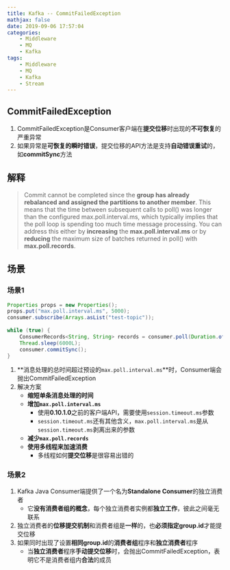 ```yaml
---
title: Kafka -- CommitFailedException
mathjax: false
date: 2019-09-06 17:57:04
categories:
    - Middleware
    - MQ
    - Kafka
tags:
    - Middleware
    - MQ
    - Kafka
    - Stream
---
```


## CommitFailedException
1. CommitFailedException是Consumer客户端在**提交位移**时出现的**不可恢复**的严重异常
2. 如果异常是**可恢复的瞬时错误**，提交位移的API方法是支持**自动错误重试**的，如**commitSync**方法

<!-- more -->

## 解释
> Commit cannot be completed since the **group has already rebalanced and assigned the partitions to another member**. This means that the time between subsequent calls to poll() was longer than the configured max.poll.interval.ms, which typically implies that the poll loop is spending too much time message processing. You can address this either by **increasing** the **max.poll.interval.ms** or by **reducing** the maximum size of batches returned in poll() with **max.poll.records**.

## 场景

### 场景1
```java
Properties props = new Properties();
props.put("max.poll.interval.ms", 5000);
consumer.subscribe(Arrays.asList("test-topic"));
 
while (true) {
    ConsumerRecords<String, String> records = consumer.poll(Duration.ofSeconds(1));
    Thread.sleep(6000L);
    consumer.commitSync();
}
```
1. **消息处理的总时间超过预设的`max.poll.interval.ms`**时，Consumer端会抛出CommitFailedException
2. 解决方案
    - **缩短单条消息处理的时间**
    - **增加`max.poll.interval.ms`**
        - 使用**0.10.1.0**之前的客户端API，需要使用`session.timeout.ms`参数
        - `session.timeout.ms`还有其他含义，`max.poll.interval.ms`是从`session.timeout.ms`剥离出来的参数
    - **减少`max.poll.records`**
    - **使用多线程来加速消费**
        - 多线程如何**提交位移**是很容易出错的

### 场景2
1. Kafka Java Consumer端提供了一个名为**Standalone Consumer**的独立消费者
    - 它**没有消费者组的概念**，每个独立消费者实例都**独立工作**，彼此之间毫无联系
2. 独立消费者的**位移提交机制**和消费者组是**一样**的，也**必须指定group.id**才能提交位移
3. 如果同时出现了设置**相同group.id**的**消费者组**程序和**独立消费者**程序
    - 当**独立消费者**程序**手动提交位移**时，会抛出CommitFailedException，表明它不是消费者组内**合法**的成员